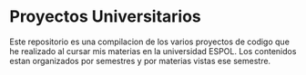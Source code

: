 # Proyectos Universitarios 
Este repositorio es una compilacion de los varios proyectos de codigo que he realizado al cursar mis materias en la universidad ESPOL. Los contenidos estan organizados por semestres y por materias vistas ese semestre. 
